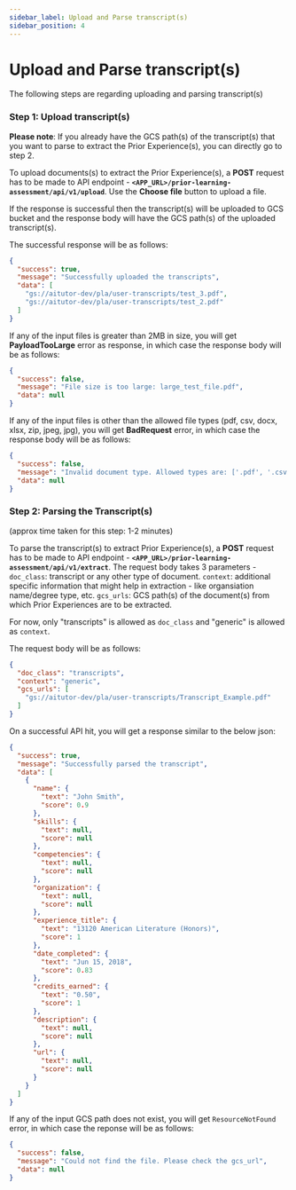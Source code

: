 ```yaml
---
sidebar_label: Upload and Parse transcript(s)
sidebar_position: 4
---
```


# Upload and Parse transcript(s)

The following steps are regarding uploading and parsing transcript(s)


### Step 1: Upload transcript(s)

**Please note**: If you already have the GCS path(s) of the transcript(s) that you want to parse to extract the Prior Experience(s), you can directly go to step 2.

To upload documents(s) to extract the Prior Experience(s), a **POST** request has to be made to API endpoint - **`<APP_URL>/prior-learning-assessment/api/v1/upload`**. Use the **Choose file** button to upload a file.

If the response is successful then the transcript(s) will be uploaded to GCS bucket and the response body will have the GCS path(s) of the uploaded transcript(s).

The successful response will be as follows:

```json
{
  "success": true,
  "message": "Successfully uploaded the transcripts",
  "data": [
    "gs://aitutor-dev/pla/user-transcripts/test_3.pdf",
    "gs://aitutor-dev/pla/user-transcripts/test_2.pdf"
  ]
}
```

If any of the input files is greater than 2MB in size, you will get **PayloadTooLarge** error as response, in which case the response body will be as follows:

```json
{
  "success": false,
  "message": "File size is too large: large_test_file.pdf",
  "data": null
}
```

If any of the input files is other than the allowed file types (pdf, csv, docx, xlsx, zip, jpeg, jpg), you will get **BadRequest** error, in which case the response body will be as follows:

```json
{
  "success": false,
  "message": "Invalid document type. Allowed types are: ['.pdf', '.csv', '.docx', '.xlsx', '.zip', '.jpeg', '.jpg']",
  "data": null
}
```

### Step 2: Parsing the Transcript(s)

(approx time taken for this step: 1-2 minutes)

To parse the transcript(s) to extract Prior Experience(s), a **POST** request has to be made to API endpoint - **`<APP_URL>/prior-learning-assessment/api/v1/extract`**.
The request body takes 3 parameters - 
`doc_class`: transcript or any other type of document.
`context`: additional specific information that might help in extraction - like organsiation name/degree type, etc.
`gcs_urls`: GCS path(s) of the document(s) from which Prior Experiences are to be extracted.

For now, only "transcripts" is allowed as `doc_class` and "generic" is allowed as `context`.

The request body will be as follows:

```json
{
  "doc_class": "transcripts",
  "context": "generic",
  "gcs_urls": [
    "gs://aitutor-dev/pla/user-transcripts/Transcript_Example.pdf"
  ]
}
```

On a successful API hit, you will get a response similar to the below json:

```json
{
  "success": true,
  "message": "Successfully parsed the transcript",
  "data": [
    {
      "name": {
        "text": "John Smith",
        "score": 0.9
      },
      "skills": {
        "text": null,
        "score": null
      },
      "competencies": {
        "text": null,
        "score": null
      },
      "organization": {
        "text": null,
        "score": null
      },
      "experience_title": {
        "text": "13120 American Literature (Honors)",
        "score": 1
      },
      "date_completed": {
        "text": "Jun 15, 2018",
        "score": 0.83
      },
      "credits_earned": {
        "text": "0.50",
        "score": 1
      },
      "description": {
        "text": null,
        "score": null
      },
      "url": {
        "text": null,
        "score": null
      }
    }
  ]
}
```

If any of the input GCS path does not exist, you will get `ResourceNotFound` error, in which case the reponse will be as follows:

```json
{
  "success": false,
  "message": "Could not find the file. Please check the gcs_url",
  "data": null
}
```
